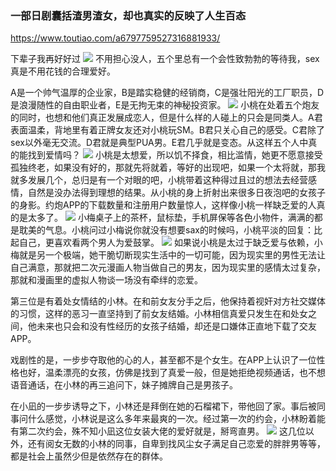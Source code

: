 ### 一部日剧囊括渣男渣女，却也真实的反映了人生百态
https://www.toutiao.com/a6797759527316881933/

下辈子我再好好过
![](http://p1.pstatp.com/large/pgc-image/1fec4932f9d24bf58106b7493248f822)
不用担心没人，五个里总有一个会性致勃勃的等待我，sex真是不用花钱的合理爱好。

A是一个帅气温厚的企业家，B是踏实稳健的经销商，C是强壮阳光的工厂职员，D是浪漫随性的自由职业者，E是无拘无束的神秘投资家。
![](http://p3.pstatp.com/large/pgc-image/15904805ebcf4584a702f2ba378e374f)
小桃在处着五个炮友的同时，也想和他们真正发展成恋人，但是什么样的人碰上的只会是同类人。A君表面温柔，背地里有着正牌女友还对小桃玩SM。B君只关心自己的感受。C君除了sex以外毫无交流。D君就是典型PUA男。E君几乎就是变态。从这样五个人中真的能找到爱情吗？
![](http://p3.pstatp.com/large/pgc-image/6703cc6a9e95409ab9587226c94415a0)
小桃是太想爱，所以饥不择食，相比滥情，她更不愿意接受孤独终老，如果没有好的，那就先将就着，等好的出现吧，如果一个太将就，那我就多发展几个，总归是有一个对眼的吧，小桃带着这种得过且过的想法去经营感情，自然是没办法得到理想的结果。从小桃的身上折射出来很多日夜泡吧的女孩子的身影。约炮APP的下载数量和注册用户数量惊人，这样像小桃一样缺乏爱的人真的是太多了。
![](http://p1.pstatp.com/large/pgc-image/33a1f4ee35ff4c988059b75a0bd404a2)
小梅桌子上的茶杯，鼠标垫，手机屏保等各色小物件，满满的都是耽美的气息。小桃问过小梅说你就没有想要sax的时候吗，小桃平淡的回复：比起自己，更喜欢看两个男人为爱鼓掌。
![](http://p1.pstatp.com/large/pgc-image/af1871e3d2124f729369272af868a1d6)
如果说小桃是太过于缺乏爱与依赖，小梅就是另一个极端，她干脆切断现实生活中的一切可能，因为现实里的男性无法让自己满意，那就把二次元漫画人物当做自己的男友，因为现实里的感情太过复杂，那就和漫画里的虚拟人物谈一场没有牵绊的恋爱。

第三位是有着处女情结的小林。在和前女友分手之后，他保持着视奸对方社交媒体的习惯，这样的恶习一直坚持到了前女友结婚。小林相信真爱只发生在和处女之间，他未来也只会和没有性经历的女孩子结婚，却还是口嫌体正直地下载了交友APP。

戏剧性的是，一步步夺取他的心的人，甚至都不是个女生。在APP上认识了一位性格也好，温柔漂亮的女孩，仿佛是找到了真爱一般，但是她拒绝视频通话，也不想语音通话，在小林的再三追问下，妹子摊牌自己是男孩子。

在小凪的一步步诱导之下，小林还是拜倒在她的石榴裙下，带他回了家。事后被同事问什么感觉，小林说是这么多年来最爽的一次。经过第一次的约会，小林盼着能有第二次约会，殊不知小凪这位女装大佬的爱好就是，掰弯直男。
![](http://p1.pstatp.com/large/pgc-image/943738c7c0f84877ab6a765eac7fd18f)
这几位以外，还有阅女无数的小林的同事，自卑到找风尘女子满足自己恋爱的胖胖男等等，都是社会上虽然少但是依然存在的群体。
